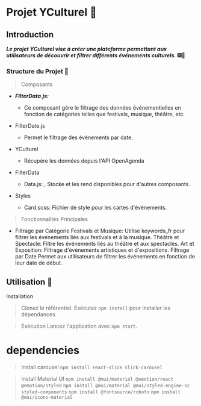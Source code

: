 # Projet YCulturel 🏰
## Introduction
***Le projet YCulturel vise à créer une plateforme permettant aux utilisateurs de découvrir et filtrer différents événements culturels.*** 🎆🎉
### Structure du Projet 🔨
> Composants
- ***FilterData.js:***
  - Ce composant gère le filtrage des données événementielles en fonction de catégories telles que festivals, musique, théâtre, etc.

- FilterDate.js
  - Permet le filtrage des événements par date.

- YCulturel 
  - Récupère les données depuis l'API OpenAgenda

- FilterData
  - Data.js: ,
 Stocke et les rend disponibles pour d'autres composants.

- Styles
  - Card.scss: Fichier de style pour les cartes d'événements.

> Fonctionnalités Principales
- Filtrage par Catégorie
Festivals et Musique: Utilise keywords_fr pour filtrer les événements liés aux festivals et à la musique.
Théâtre et Spectacle: Filtre les événements liés au théâtre et aux spectacles.
Art et Exposition: Filtrage d'événements artistiques et d'expositions.
Filtrage par Date
Permet aux utilisateurs de filtrer les événements en fonction de leur date de début.

## Utilisation 📁
Installation

> Clonez le référentiel.
Exécutez ```npm install``` pour installer les dépendances.

> Exécution
Lancez l'application avec ```npm start```.

# dependencies
> Install carousel
``npm install react-slick slick-carousel``

> Install Material UI
``npm install @mui/material @emotion/react @emotion/styled``
``npm install @mui/material @mui/styled-engine-sc styled-components``
``npm install @fontsource/roboto``
``npm install @mui/icons-material``

